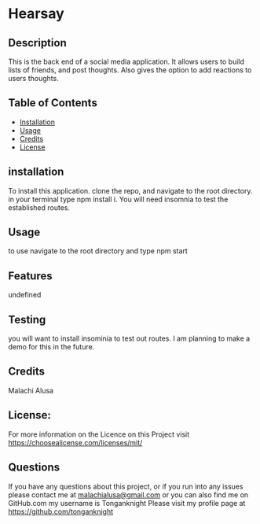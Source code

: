 
# Hearsay                          

## Description

This is the back end of a social media application. It allows users to build lists of friends, and post thoughts. Also gives the option to add reactions to users thoughts.

## Table of Contents
* [Installation](#installation)
* [Usage](#usage)
* [Credits](#credits)
* [License](#license)
         
## installation 

To install this application. clone the repo, and navigate to the root directory. in your terminal type npm install i. You will need insomnia to test the established routes.

## Usage

to use navigate to the root directory and type npm start

## Features

undefined

## Testing 

you will want to install insominia to test out routes. I am planning to make a demo for this in the future.

## Credits

Malachi Alusa

## License:

For more information on the Licence on this Project visit https://choosealicense.com/licenses/mit/

## Questions 

If you have any questions about this project, or if you run into any issues please contact me at malachialusa@gmail.com
or you can also find me on GitHub.com my username is Tonganknight Please visit my profile page at https://github.com/tonganknight

